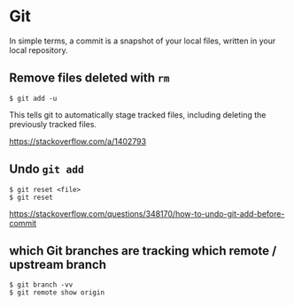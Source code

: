 # Git

In simple terms, a commit is a snapshot of your local files, written in your local repository. 

## Remove files deleted with `rm`

	$ git add -u

This tells git to automatically stage tracked files, including deleting the previously tracked files.

<https://stackoverflow.com/a/1402793>

## Undo `git add`

	$ git reset <file>
	$ git reset


<https://stackoverflow.com/questions/348170/how-to-undo-git-add-before-commit>

## which Git branches are tracking which remote / upstream branch

    $ git branch -vv
    $ git remote show origin
